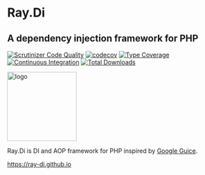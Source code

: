 # Ray.Di

## A dependency injection framework for PHP

[![Scrutinizer Code Quality](https://scrutinizer-ci.com/g/ray-di/Ray.Di/badges/quality-score.png?b=2.x)](https://scrutinizer-ci.com/g/ray-di/Ray.Di/?branch=2.x)
[![codecov](https://codecov.io/gh/ray-di/Ray.Di/branch/2.x/graph/badge.svg?token=KCQXtu01zc)](https://codecov.io/gh/ray-di/Ray.Di)
[![Type Coverage](https://shepherd.dev/github/ray-di/Ray.Di/coverage.svg)](https://shepherd.dev/github/ray-di/Ray.Di)
[![Continuous Integration](https://github.com/ray-di/Ray.Di/actions/workflows/continuous-integration.yml/badge.svg?branch=2.x)](https://github.com/ray-di/Ray.Di/actions/workflows/continuous-integration.yml)
[![Total Downloads](https://poser.pugx.org/ray/di/downloads)](https://packagist.org/packages/ray/di)

<img src="https://ray-di.github.io/images/logo.svg" width=160  alt="logo">

Ray.Di is DI and AOP framework for PHP inspired by [Google Guice](https://github.com/google/guice/wiki).

https://ray-di.github.io
